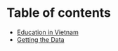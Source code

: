 # Table of contents

* [Education in Vietnam](README.md)
* [Getting the Data](getting-the-data.md)

